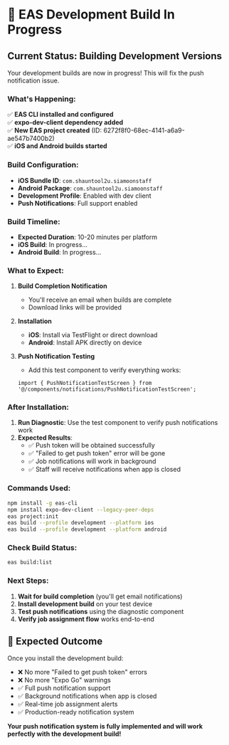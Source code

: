 # 🚀 EAS Development Build In Progress

## **Current Status: Building Development Versions**

Your development builds are now in progress! This will fix the push notification issue.

### **What's Happening:**
✅ **EAS CLI installed and configured**  
✅ **expo-dev-client dependency added**  
✅ **New EAS project created** (ID: 6272f8f0-68ec-4141-a6a9-ae547b7400b2)  
✅ **iOS and Android builds started**  

### **Build Configuration:**
- **iOS Bundle ID**: `com.shauntool2u.siamoonstaff`
- **Android Package**: `com.shauntool2u.siamoonstaff`
- **Development Profile**: Enabled with dev client
- **Push Notifications**: Full support enabled

### **Build Timeline:**
- **Expected Duration**: 10-20 minutes per platform
- **iOS Build**: In progress...
- **Android Build**: In progress...

### **What to Expect:**

1. **Build Completion Notification**
   - You'll receive an email when builds are complete
   - Download links will be provided

2. **Installation**
   - **iOS**: Install via TestFlight or direct download
   - **Android**: Install APK directly on device

3. **Push Notification Testing**
   - Add this test component to verify everything works:
   ```tsx
   import { PushNotificationTestScreen } from '@/components/notifications/PushNotificationTestScreen';
   ```

### **After Installation:**

1. **Run Diagnostic**: Use the test component to verify push notifications work
2. **Expected Results**:
   - ✅ Push token will be obtained successfully
   - ✅ "Failed to get push token" error will be gone
   - ✅ Job notifications will work in background
   - ✅ Staff will receive notifications when app is closed

### **Commands Used:**
```bash
npm install -g eas-cli
npm install expo-dev-client --legacy-peer-deps
eas project:init
eas build --profile development --platform ios
eas build --profile development --platform android
```

### **Check Build Status:**
```bash
eas build:list
```

### **Next Steps:**
1. **Wait for build completion** (you'll get email notifications)
2. **Install development build** on your test device
3. **Test push notifications** using the diagnostic component
4. **Verify job assignment flow** works end-to-end

## 🎉 **Expected Outcome**

Once you install the development build:
- ❌ No more "Failed to get push token" errors
- ❌ No more "Expo Go" warnings
- ✅ Full push notification support
- ✅ Background notifications when app is closed
- ✅ Real-time job assignment alerts
- ✅ Production-ready notification system

**Your push notification system is fully implemented and will work perfectly with the development build!**
